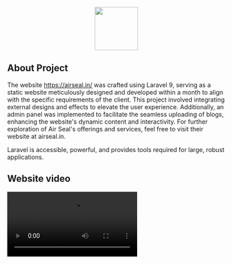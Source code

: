 <p align="center"><a href="https://laravel.com" target="_blank"><img src="{{url('assets/images/logo/logo-trans.webp')}}" width="100"></a></p>


## About Project

The website https://airseal.in/ was crafted using Laravel 9, serving as a static website meticulously designed and developed within a month to align with the specific requirements of the client. This project involved integrating external designs and effects to elevate the user experience. Additionally, an admin panel was implemented to facilitate the seamless uploading of blogs, enhancing the website's dynamic content and interactivity.
For further exploration of Air Seal's offerings and services, feel free to visit their website at airseal.in.

Laravel is accessible, powerful, and provides tools required for large, robust applications.

## Website video

<video src="assets/video/website.mp4" width="300" />
